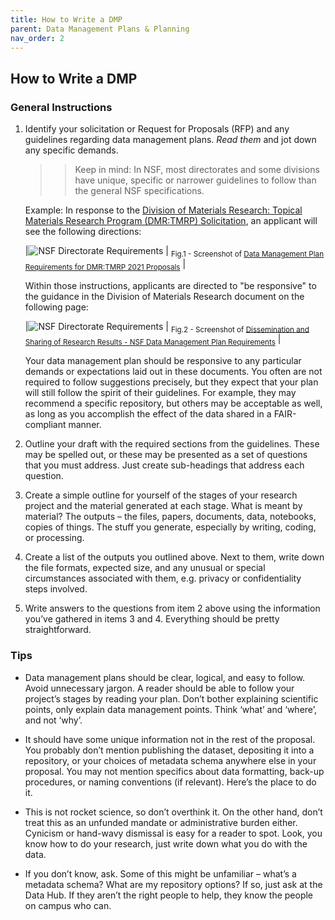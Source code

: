 ```yaml
---
title: How to Write a DMP
parent: Data Management Plans & Planning
nav_order: 2
---
```


## How to Write a DMP

### General Instructions

1. Identify your solicitation or Request for Proposals (RFP) and any guidelines
 regarding data management plans. *Read them* and jot down any specific
  demands.
   > > Keep in mind: In NSF, most directorates and some divisions have unique,
    specific or narrower guidelines to follow than the general NSF
    specifications.

   Example: In response to the [Division of Materials Research: Topical Materials Research Program (DMR:TMRP) Solicitation](https://www.nsf.gov/pubs/2021/nsf21600/nsf21600.htm), an applicant will see the following directions:

   |![NSF Directorate Requirements](../../../assets/images/nsfDMP_screenshot2.png)
   | <sub>Fig.1 - Screenshot of [Data Management Plan Requirements for DMR:TMRP 2021 Proposals](https://www.nsf.gov/pubs/2021/nsf21600/nsf21600.htm)</sub> |

   Within those instructions, applicants are directed to "be responsive" to the
    guidance in the Division of Materials Research document on the following page:

   |![NSF Directorate Requirements](../../../assets/images/nsfDMP_screenshot1.png)
   | <sub>Fig.2 - Screenshot of [Dissemination and Sharing of Research Results - NSF Data Management Plan Requirements](https://www.nsf.gov/bfa/dias/policy/dmp.jsp)</sub> |

   Your data management plan should be responsive to any particular demands or
    expectations laid out in these documents. You often are not required to
     follow suggestions precisely, but they expect that your plan will still
      follow the spirit of their guidelines. For example, they may recommend a
       specific repository, but others may be acceptable as well, as long as you
        accomplish the effect of the data shared in a FAIR-compliant manner.

2. Outline your draft with the required sections from the guidelines. These
 may be spelled out, or these may be presented as a set of questions that you
  must address.  Just create sub-headings that address each question.

3. Create a simple outline for yourself of the stages of your research project
 and the material generated at each stage. What is meant by material? The
  outputs – the files, papers, documents, data, notebooks, copies of things. The
   stuff you generate, especially by writing, coding, or processing.

4. Create a list of the outputs you outlined above. Next to them, write down
 the file formats, expected size, and any unusual or special circumstances
  associated with them, e.g. privacy or confidentiality steps involved.

5. Write answers to the questions from item 2 above using the information
 you’ve gathered in items 3 and 4. Everything should be pretty straightforward.

### Tips

* Data management plans should be clear, logical, and easy to follow. Avoid
 unnecessary jargon. A reader should be able to follow your project’s stages by
  reading your plan. Don’t bother explaining scientific points, only explain
   data management points. Think ‘what’ and ‘where’, and not ‘why’.

* It should have some unique information not in the rest of the proposal. You
 probably don’t mention publishing the dataset, depositing it into a repository,
  or your choices of metadata schema anywhere else in your proposal. You may not
  mention specifics about data formatting, back-up procedures, or naming
   conventions (if relevant). Here’s the place to do it.

* This is not rocket science, so don’t overthink it. On the other hand, don’t
 treat this as an unfunded mandate or administrative burden either. Cynicism or
  hand-wavy dismissal is easy for a reader to spot. Look, you know how to do
   your research, just write down what you do with the data.

* If you don’t know, ask. Some of this might be unfamiliar – what’s a metadata
 schema? What are my repository options?  If so, just ask at the Data Hub. If
  they aren’t the right people to help, they know the people on campus who can.
